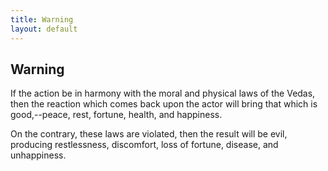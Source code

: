 ```yaml
---
title: Warning
layout: default
---
```


## Warning

If the action be in harmony with the moral and physical laws of the Vedas, then the reaction which comes back upon the actor will bring that which is good,--peace, rest, fortune, health, and happiness.

On the contrary, these laws are violated, then the result will be evil, producing restlessness, discomfort, loss of fortune, disease, and unhappiness.
